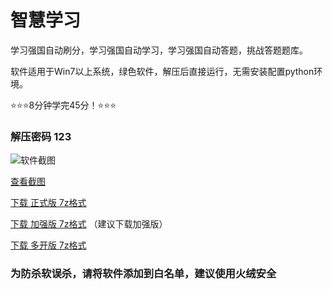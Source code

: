 # 智慧学习
学习强国自动刷分，学习强国自动学习，学习强国自动答题，挑战答题题库。

软件适用于Win7以上系统，绿色软件，解压后直接运行，无需安装配置python环境。

⭐⭐⭐8分钟学完45分！⭐⭐⭐

### 解压密码 123

![软件截图](https://s1.ax1x.com/2022/10/13/xa6JRe.jpg)

[查看截图](https://s1.ax1x.com/2022/10/13/xa6JRe.jpg)

[下载 正式版 7z格式](https://ddxy88.github.io/xx/%E6%99%BA%E6%85%A7%E5%AD%A6%E4%B9%A0.7z)

[下载 加强版 7z格式](https://ddxy88.github.io/xx/%E6%99%BA%E6%85%A7%E5%AD%A6%E4%B9%A0%E5%8A%A0%E5%BC%BA%E7%89%88.7z) （建议下载加强版）

[下载 多开版 7z格式](https://avin999.github.io/xx/%E5%AD%A6%E4%B9%A0%E8%BE%BE%E4%BA%BA.7z)

### 为防杀软误杀，请将软件添加到白名单，建议使用火绒安全